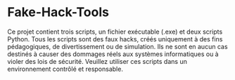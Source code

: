 # Fake-Hack-Tools
Ce projet contient trois scripts, un fichier exécutable (.exe) et deux scripts Python. Tous les scripts sont des faux hacks, créés uniquement à des fins pédagogiques, de divertissement ou de simulation. Ils ne sont en aucun cas destinés à causer des dommages réels aux systèmes informatiques ou à violer des lois de sécurité. Veuillez utiliser ces scripts dans un environnement contrôlé et responsable.
